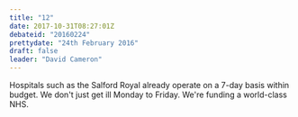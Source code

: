 ```yaml
---
title: "12"
date: 2017-10-31T08:27:01Z
debateid: "20160224"
prettydate: "24th February 2016"
draft: false
leader: "David Cameron"
---
```


Hospitals such as the Salford Royal already operate on a 7-day basis within budget. We don't just get ill Monday to Friday. We're funding a world-class NHS.
